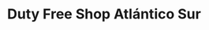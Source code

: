 ---
title: "Duty Free Shop Atlántico Sur"
url: /ushuaia/duty-free-shop-atlantico-sur/
shop: Einkaufszentrum
---